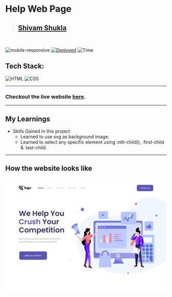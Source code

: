 # Help Web Page

> ## [Shivam Shukla](https://ishivamshukla.in)

<br/>

![mobile-responsive](https://img.shields.io/badge/Mobile%20Responsive-No-red)
[![Deployed](https://img.shields.io/badge/Deployed-Yes-green)](#)
![Time](https://img.shields.io/badge/Time%20Taken-2hrs-green)

## Tech Stack:

![HTML](https://img.shields.io/badge/html-3670A0?style=for-the-badge&logo=html5&logoColor=white)
![CSS](https://img.shields.io/badge/CSS-%234ea94b.svg?style=for-the-badge&logo=css3&logoColor=white)

---

### Checkout the live website [here](#).

---

## My Learnings

-   Skills Gained in this project
    -   Learned to use svg as background image.
    -   Learned to select any specific element using :nth-child(), :first-child & :last-child. 

---

## How the website looks like

![Desktop](4.png)

